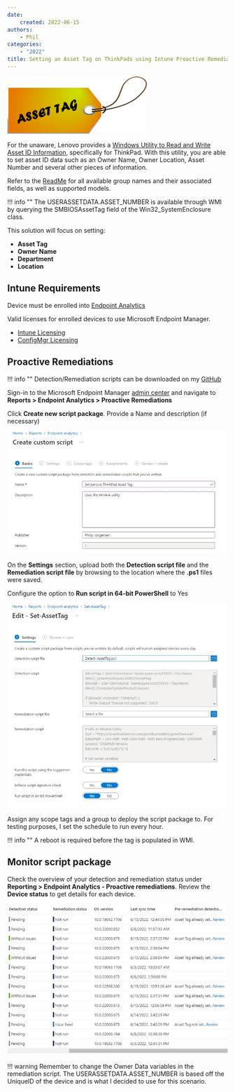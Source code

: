 ```yaml
---
date:
    created: 2022-06-15
authors:
    - Phil
categories:
    - "2022"
title: Setting an Asset Tag on ThinkPads using Intune Proactive Remediations
---
```


![Asset Tag Icon](..\img/2022/intune_asset_tag/assettag.jpg)

For the unaware, Lenovo provides a [Windows Utility to Read and Write Asset ID Information](https://support.lenovo.com/downloads/ds039503), specifically for ThinkPad. With this utility, you are able to set asset ID data such as an Owner Name, Owner Location, Asset Number and several other pieces of information.
<!-- more -->
Refer to the [ReadMe](https://download.lenovo.com/pccbbs/mobiles/giaw03ww.txt) for all available group names and their associated fields, as well as supported models.

!!! info ""
    The USERASSETDATA.ASSET_NUMBER is available through WMI by querying the SMBIOSAssetTag field of the Win32_SystemEnclosure class.

This solution will focus on setting:

- **Asset Tag**
- **Owner Name**
- **Department**
- **Location**

## Intune Requirements

Device must be enrolled into [Endpoint Analytics](https://docs.microsoft.com/mem/analytics/enroll-intune)

Valid licenses for enrolled devices to use Microsoft Endpoint Manager.

- [Intune Licensing](https://docs.microsoft.com/mem/intune/fundamentals/licenses)
- [ConfigMgr Licensing](https://docs.microsoft.com/mem/configmgr/core/understand/learn-more-editions)

## Proactive Remediations

!!! info ""
    Detection/Remediation scripts can be downloaded on my [GitHub](https://github.com/philjorgensen/Intune/tree/main/Proactive%20Remediations/Asset%20Tag)

Sign-in to the Microsoft Endpoint Manager [admin center](https://endpoint.microsoft.com/#home) and navigate to **Reports > Endpoint Analytics > Proactive Remediations**

Click **Create new script package**. Provide a Name and description (if necessary)

![Create custom script](..\img/2022/intune_asset_tag/image1.jpg)

On the **Settings** section, upload both the **Detection script file** and the **Remediation script file** by browsing to the location where the **.ps1** files were saved.

Configure the option to **Run script in 64-bit PowerShell** to Yes

![Create custom script](..\img/2022/intune_asset_tag/image2.jpg)

Assign any scope tags and a group to deploy the script package to. For testing purposes, I set the schedule to run every hour.

!!! info ""
    A reboot is required before the tag is populated in WMI.

## Monitor script package

Check the overview of your detection and remediation status under **Reporting > Endpoint Analytics - Proactive remediations**. Review the **Device status** to get details for each device.

![Create custom script](..\img/2022/intune_asset_tag/image3.jpg)

!!! warning
    Remember to change the Owner Data variables in the remediation script. The USERASSETDATA.ASSET_NUMBER is based off the UniqueID of the device and is what I decided to use for this scenario.
